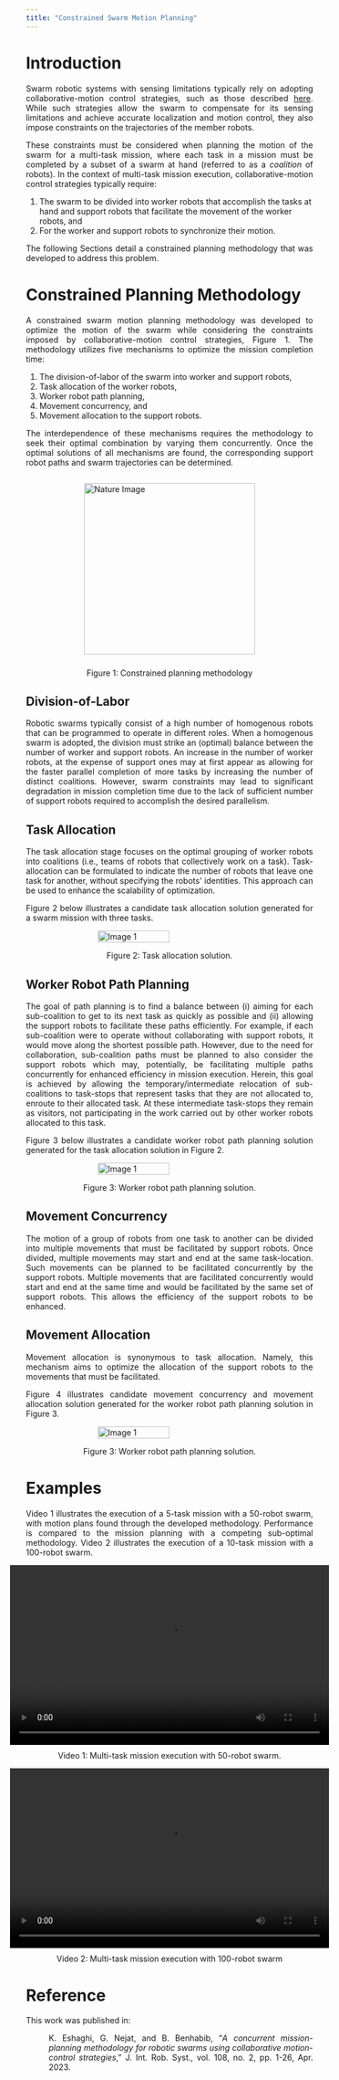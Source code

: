 ```yaml
---
title: "Constrained Swarm Motion Planning"
---
```

<style>
p {
  text-align: justify;
}
</style>
# Introduction
Swarm robotic systems with sensing limitations typically rely on adopting collaborative-motion control strategies, such as those described <a href="{{ site.baseurl }}/software/collaborative-motion-control">here</a>. While such strategies allow the swarm to compensate for its sensing limitations and achieve accurate localization and motion control, they also impose constraints on the trajectories of the member robots. 

These constraints must be considered when planning the motion of the swarm for a multi-task mission, where each task in a mission must be completed by a subset of a swarm at hand (referred to as a <i>coalition</i> of robots). In the context of multi-task mission execution, collaborative-motion control strategies typically require:
1. The swarm to be divided into worker robots that accomplish the tasks at hand and support robots that facilitate the movement of the worker robots, and 
2. For the worker and support robots to synchronize their motion. 

The following Sections detail a constrained planning methodology that was developed to address this problem.

# Constrained Planning Methodology
A constrained swarm motion planning methodology was developed to optimize the motion of the swarm while considering the constraints imposed by collaborative-motion control strategies, Figure 1. The methodology utilizes five mechanisms to optimize the mission completion time: 
1. The division-of-labor of the swarm into worker and support robots, 
2. Task allocation of the worker robots, 
3. Worker robot path planning, 
4. Movement concurrency, and 
5. Movement allocation to the support robots. 

The interdependence of these mechanisms requires the methodology to seek their optimal combination by varying them concurrently. Once the optimal solutions of all mechanisms are found, the corresponding support robot paths and swarm trajectories can be determined. 

<div style="display: flex; justify-content: center;">
	<figure>
	  <img src="{{ site.baseurl }}/assets/images/files_constrained_planning/constrained_planning_method.jpg" alt="Nature Image" style="width: 300px; height: auto;">
	</figure>
</div>
<p style="margin-top: 10px; text-align: center;"> Figure 1: Constrained planning methodology </p>

## Division-of-Labor
Robotic swarms typically consist of a high number of homogenous robots that can be programmed to operate in different roles. When a homogenous swarm is adopted, the division must strike an (optimal) balance between the number of worker and support robots. An increase in the number of worker robots, at the expense of support ones may at first appear as allowing for the faster parallel completion of more tasks by increasing the number of distinct coalitions. However, swarm constraints may lead to significant degradation in mission completion time due to the lack of sufficient number of support robots required to accomplish the desired parallelism. 

## Task Allocation
The task allocation stage focuses on the optimal grouping of worker robots into coalitions (i.e., teams of robots that collectively work on a task). Task-allocation can be formulated to indicate the number of robots that leave one task for another, without specifying the robots' identities. This approach can be used to enhance the scalability of optimization.

Figure 2 below illustrates a candidate task allocation solution generated for a swarm mission with three tasks.

<div style="display: flex; flex-wrap: wrap; justify-content: space-around;">
<img src="{{ site.baseurl }}/assets/images/files_constrained_planning/task_allocation.jpg" alt="Image 1" style="width: 50%; align: middle;" >
</div>
<p style="text-align: center;">Figure 2: Task allocation solution.</p>

## Worker Robot Path Planning
The goal of path planning is to find a balance between (i) aiming for each sub-coalition to get to its next task as quickly as possible and (ii) allowing the support robots to facilitate these paths efficiently. For example, if each sub-coalition were to operate without collaborating with support robots, it would move along the shortest possible path. However, due to the need for collaboration, sub-coalition paths must be planned to also consider the support robots which may, potentially, be facilitating multiple paths concurrently for enhanced efficiency in mission execution. 
Herein, this goal is achieved by allowing the temporary/intermediate relocation of sub-coalitions to task-stops that represent tasks that they are not allocated to, enroute to their allocated task. At these intermediate task-stops they remain as visitors, not participating in the work carried out by other worker robots allocated to this task. 

Figure 3 below illustrates a candidate worker robot path planning solution generated for the task allocation solution in Figure 2.

<div style="display: flex; flex-wrap: wrap; justify-content: space-around;">
<img src="{{ site.baseurl }}/assets/images/files_constrained_planning/worker_paths.jpg" alt="Image 1" style="width: 50%; align: middle;" >
</div>
<p style="text-align: center;">Figure 3: Worker robot path planning solution.</p>

## Movement Concurrency
The motion of a group of robots from one task to another can be divided into multiple movements that must be facilitated by support robots. Once divided, multiple movements may start and end at the same task-location. Such movements can be planned to be facilitated concurrently by the support robots. Multiple movements that are facilitated concurrently would start and end at the same time and would be facilitated by the same set of support robots. This allows the efficiency of the support robots to be enhanced.

## Movement Allocation
Movement allocation is synonymous to task allocation. Namely, this mechanism aims to optimize the allocation of the support robots to the movements that must be facilitated. 

Figure 4 illustrates candidate movement concurrency and movement allocation solution generated for the worker robot path planning solution in Figure 3.

<div style="display: flex; flex-wrap: wrap; justify-content: space-around;">
<img src="{{ site.baseurl }}/assets/images/files_constrained_planning/movement_conc_alloc.jpg" alt="Image 1" style="width: 50%; align: middle;" >
</div>
<p style="text-align: center;">Figure 3: Worker robot path planning solution.</p>

# Examples
Video 1 illustrates the execution of a 5-task mission with a 50-robot swarm, with motion plans found through the developed methodology. Performance is compared to the mission planning with a competing sub-optimal methodology.
Video 2 illustrates the execution of a 10-task mission with a 100-robot swarm.

<div style="display: flex; justify-content: center;">
	<video width="560" height="315" controls>
	  <source src="{{ site.baseurl }}/assets/images/files_constrained_planning/simple_example_video.mp4" type="video/mp4">
	  Sorry! Your browser does not support the video tag.
	</video>
</div>
<p style="margin-top: 10px; text-align: center;">Video 1: Multi-task mission execution with 50-robot swarm.</p>

<div style="display: flex; justify-content: center;">
	<video width="560" height="315" controls>
	  <source src="{{ site.baseurl }}/assets/images/files_constrained_planning/complex_example_video.mp4" type="video/mp4">
	  Sorry! Your browser does not support the video tag.
	</video>
</div>
<p style="margin-top: 10px; text-align: center;">Video 2: Multi-task mission execution with 100-robot swarm</p>

# Reference
This work was published in:
<p style="padding-left: 40px;"> 
	K. Eshaghi, G. Nejat, and B. Benhabib, “<i>A concurrent mission-planning methodology for robotic swarms using collaborative motion-control strategies</i>,” J. Int. Rob. Syst., vol. 108, no. 2, pp. 1-26, Apr. 2023.
</p>
